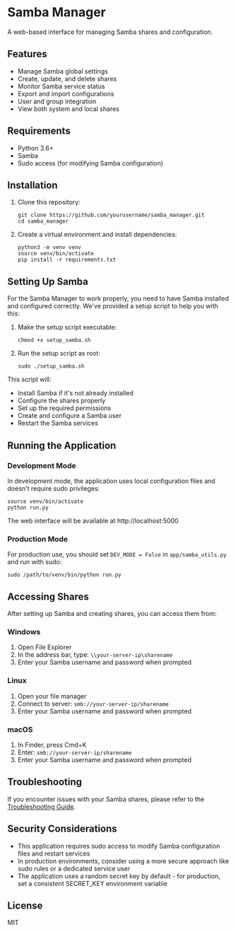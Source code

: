 # Samba Manager

A web-based interface for managing Samba shares and configuration.

## Features

- Manage Samba global settings
- Create, update, and delete shares
- Monitor Samba service status
- Export and import configurations
- User and group integration
- View both system and local shares

## Requirements

- Python 3.6+
- Samba
- Sudo access (for modifying Samba configuration)

## Installation

1. Clone this repository:
   ```
   git clone https://github.com/yourusername/samba_manager.git
   cd samba_manager
   ```

2. Create a virtual environment and install dependencies:
   ```
   python3 -m venv venv
   source venv/bin/activate
   pip install -r requirements.txt
   ```

## Setting Up Samba

For the Samba Manager to work properly, you need to have Samba installed and configured correctly. We've provided a setup script to help you with this:

1. Make the setup script executable:
   ```
   chmod +x setup_samba.sh
   ```

2. Run the setup script as root:
   ```
   sudo ./setup_samba.sh
   ```

This script will:
- Install Samba if it's not already installed
- Configure the shares properly
- Set up the required permissions
- Create and configure a Samba user
- Restart the Samba services

## Running the Application

### Development Mode

In development mode, the application uses local configuration files and doesn't require sudo privileges:

```
source venv/bin/activate
python run.py
```

The web interface will be available at http://localhost:5000

### Production Mode

For production use, you should set `DEV_MODE = False` in `app/samba_utils.py` and run with sudo:

```
sudo /path/to/venv/bin/python run.py
```

## Accessing Shares

After setting up Samba and creating shares, you can access them from:

### Windows

1. Open File Explorer
2. In the address bar, type: `\\your-server-ip\sharename`
3. Enter your Samba username and password when prompted

### Linux

1. Open your file manager
2. Connect to server: `smb://your-server-ip/sharename`
3. Enter your Samba username and password when prompted

### macOS

1. In Finder, press Cmd+K
2. Enter: `smb://your-server-ip/sharename`
3. Enter your Samba username and password when prompted

## Troubleshooting

If you encounter issues with your Samba shares, please refer to the [Troubleshooting Guide](TROUBLESHOOTING.md).

## Security Considerations

- This application requires sudo access to modify Samba configuration files and restart services
- In production environments, consider using a more secure approach like sudo rules or a dedicated service user
- The application uses a random secret key by default - for production, set a consistent SECRET_KEY environment variable

## License

MIT
